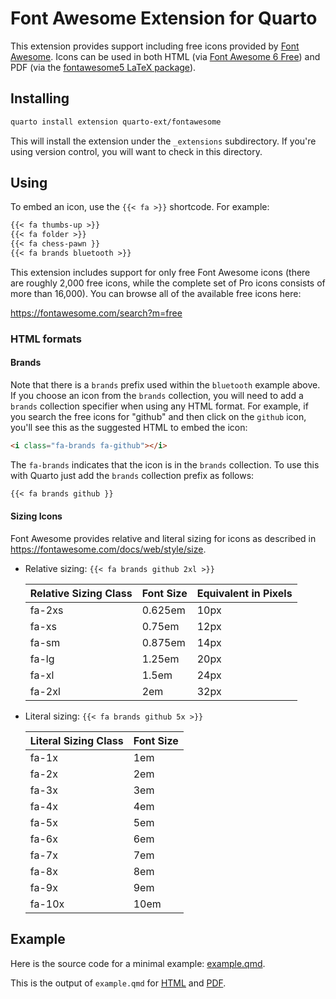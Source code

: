 # Font Awesome Extension for Quarto

This extension provides support including free icons provided by [Font Awesome](https://fontawesome.com). Icons can be used in both HTML (via [Font Awesome 6 Free](https://fontawesome.com/search?m=free)) and PDF (via the [fontawesome5 LaTeX package](https://ctan.org/pkg/fontawesome5?lang=en)).

## Installing

```sh
quarto install extension quarto-ext/fontawesome
```

This will install the extension under the `_extensions` subdirectory.
If you're using version control, you will want to check in this directory.

## Using

To embed an icon, use the `{{< fa >}}` shortcode. For example:

```default
{{< fa thumbs-up >}} 
{{< fa folder >}}
{{< fa chess-pawn }}
{{< fa brands bluetooth >}}
```

This extension includes support for only free Font Awesome icons (there are roughly 2,000 free icons, while the complete set of Pro icons consists of more than 16,000).
You can browse all of the available free icons here:

<https://fontawesome.com/search?m=free>

### HTML formats

#### Brands

Note that there is a `brands` prefix used within the `bluetooth` example above.
If you choose an icon from the `brands` collection, you will need to add a `brands` collection specifier when using any HTML format.
For example, if you search the free icons for "github" and then click on the `github` icon, you'll see this as the suggested HTML to embed the icon:

```html
<i class="fa-brands fa-github"></i>
```

The `fa-brands` indicates that the icon is in the `brands` collection. To use this with Quarto just add the `brands` collection prefix as follows:

```default
{{< fa brands github }}
```

#### Sizing Icons

Font Awesome provides relative and literal sizing for icons as described in <https://fontawesome.com/docs/web/style/size>.

- Relative sizing: `{{< fa brands github 2xl >}}`

  | Relative Sizing Class | Font Size | Equivalent in Pixels |
  |-----------------------|-----------|----------------------|
  | fa-2xs                | 0.625em   | 10px                 |
  | fa-xs                 | 0.75em    | 12px                 |
  | fa-sm                 | 0.875em   | 14px                 |
  | fa-lg                 | 1.25em    | 20px                 |
  | fa-xl                 | 1.5em     | 24px                 |
  | fa-2xl                | 2em       | 32px                 |

- Literal sizing: `{{< fa brands github 5x >}}`

  | Literal Sizing Class | Font Size |
  |----------------------|-----------|
  | fa-1x                | 1em       |
  | fa-2x                | 2em       |
  | fa-3x                | 3em       |
  | fa-4x                | 4em       |
  | fa-5x                | 5em       |
  | fa-6x                | 6em       |
  | fa-7x                | 7em       |
  | fa-8x                | 8em       |
  | fa-9x                | 9em       |
  | fa-10x               | 10em      |

## Example

Here is the source code for a minimal example: [example.qmd](example.qmd).

This is the output of `example.qmd` for [HTML](https://quarto-ext.github.io/fontawesome/) and [PDF](https://quarto-ext.github.io/fontawesome/example.pdf).
